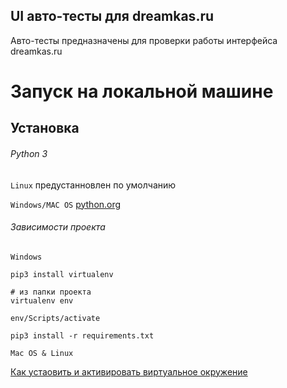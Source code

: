 ## UI авто-тесты для dreamkas.ru

Авто-тесты предназначены для проверки работы интерфейса dreamkas.ru

# Запуск на локальной машине

## Установка

###### Python 3
`Linux` предустанновлен по умолчанию

`Windows/MAC OS` [python.org](https://www.python.org/)

###### Зависимости проекта

`Windows`

```
pip3 install virtualenv

# из папки проекта
virtualenv env

env/Scripts/activate

pip3 install -r requirements.txt

```

`Mac OS & Linux`

[Как устаовить и активировать виртуальное окружение](http://sourabhbajaj.com/mac-setup/Python/virtualenv.html)
